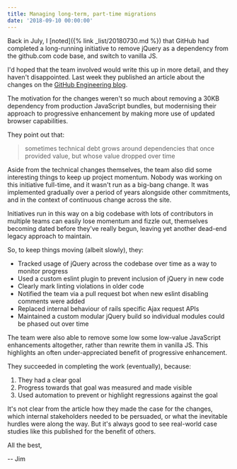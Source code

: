 ```yaml
---
title: Managing long-term, part-time migrations
date: '2018-09-10 00:00:00'
---
```


Back in July, I [noted]({% link _list/20180730.md %}) that GitHub had completed a long-running initiative to remove jQuery as a dependency from the github.com code base, and switch to vanilla JS.

I'd hoped that the team involved would write this up in more detail, and they haven't disappointed. Last week they published an article about the changes on the [GitHub Engineering blog](https://githubengineering.com/removing-jquery-from-github-frontend/).

The motivation for the changes weren't so much about removing a 30KB dependency from production JavaScript bundles, but modernising their approach to progressive enhancement by making more use of updated browser capabilities.

They point out that:

> sometimes technical debt grows around dependencies that once provided value, but whose value dropped over time

Aside from the technical changes themselves, the team also did some interesting things to keep up project momentum. Nobody was working on this initiative full-time, and it wasn't run as a big-bang change. It was implemented gradually over a period of years alongside other commitments, and in the context of continuous change across the site.

Initiatives run in this way on a big codebase with lots of contributors in multiple teams can easily lose momentum and fizzle out, themselves becoming dated before they've really begun, leaving yet another dead-end legacy approach to maintain.

So, to keep things moving (albeit slowly), they:

* Tracked usage of jQuery across the codebase over time as a way to monitor progress
* Used a custom eslint plugin to prevent inclusion of jQuery in new code
* Clearly mark linting violations in older code
* Notified the team via a pull request bot when new eslint disabling comments were added
* Replaced internal behaviour of rails specific Ajax request APIs
* Maintained a custom modular jQuery build so individual modules could be phased out over time

The team were also able to remove some low some low-value JavaScript enhancements altogether, rather than rewrite them in vanilla JS. This highlights an often under-appreciated benefit of progressive enhancement.

They succeeded in completing the work (eventually), because:

1. They had a clear goal
2. Progress towards that goal was measured and made visible
3. Used automation to prevent or highlight regressions against the goal

It's not clear from the article how they made the case for the changes, which internal stakeholders needed to be persuaded, or what the inevitable hurdles were along the way. But it's always good to see real-world case studies like this published for the benefit of others.

All the best,

-- Jim
